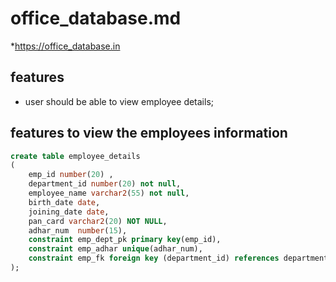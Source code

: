 # office_database.md

*https://office_database.in

## features

* user should  be able to view employee details;

## features to view the employees information
```sql
create table employee_details
(
    emp_id number(20) ,	         
    department_id number(20) not null,	
    employee_name varchar2(55) not null,
    birth_date date,
    joining_date date,
    pan_card varchar2(20) NOT NULL,     
    adhar_num  number(15),             
    constraint emp_dept_pk primary key(emp_id),
    constraint emp_adhar unique(adhar_num),
    constraint emp_fk foreign key (department_id) references departments(dept_id)
);
```
